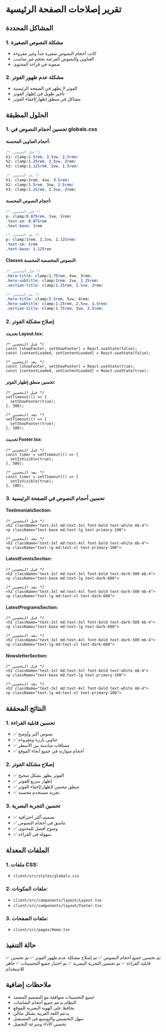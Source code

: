 # تقرير إصلاحات الصفحة الرئيسية

## المشاكل المحددة

### 1. مشكلة النصوص الصغيرة

- كانت أحجام النصوص صغيرة جداً وغير مقروءة
- العناوين والنصوص الفرعية بحجم غير مناسب
- صعوبة في قراءة المحتوى

### 2. مشكلة عدم ظهور الفوتر

- الفوتر لا يظهر في الصفحة الرئيسية
- تأخير طويل في إظهار الفوتر
- مشاكل في منطق إظهار/إخفاء الفوتر

## الحلول المطبقة

### 1. تحسين أحجام النصوص في globals.css

#### أحجام العناوين المحسنة:

```css
/* قبل التحسين */
h1: clamp(1.5rem, 3.5vw, 2.5rem)
h2: clamp(1.25rem, 2.5vw, 2rem)
h3: clamp(1.125rem, 2vw, 1.5rem)

/* بعد التحسين */
h1: clamp(2rem, 4vw, 3.5rem)
h2: clamp(1.5rem, 3vw, 2.5rem)
h3: clamp(1.25rem, 2.5vw, 2rem)
```

#### أحجام النصوص المحسنة:

```css
/* قبل التحسين */
p: clamp(0.875rem, 1vw, 1rem)
.text-sm: 0.875rem
.text-base: 1rem

/* بعد التحسين */
p: clamp(1rem, 1.2vw, 1.125rem)
.text-sm: 1rem
.text-base: 1.125rem
```

#### Classes النصوص المخصصة المحسنة:

```css
/* قبل التحسين */
.hero-title: clamp(1.75rem, 4vw, 3rem)
.hero-subtitle: clamp(1rem, 2vw, 1.25rem)
.section-title: clamp(1.25rem, 2.5vw, 2rem)

/* بعد التحسين */
.hero-title: clamp(2.5rem, 5vw, 4rem)
.hero-subtitle: clamp(1.25rem, 2.5vw, 1.5rem)
.section-title: clamp(1.75rem, 3vw, 2.5rem)
```

### 2. إصلاح مشكلة الفوتر

#### تحديث Layout.tsx:

```tsx
/* قبل التحسين */
const [showFooter, setShowFooter] = React.useState(false);
const [contentLoaded, setContentLoaded] = React.useState(false);

/* بعد التحسين */
const [showFooter, setShowFooter] = React.useState(true);
const [contentLoaded, setContentLoaded] = React.useState(true);
```

#### تحسين منطق إظهار الفوتر:

```tsx
/* قبل التحسين */
setTimeout(() => {
  setShowFooter(true);
}, 300);

/* بعد التحسين */
setTimeout(() => {
  setShowFooter(true);
}, 100);
```

#### تحديث Footer.tsx:

```tsx
/* قبل التحسين */
const timer = setTimeout(() => {
  setIsVisible(true);
}, 500);

/* بعد التحسين */
const timer = setTimeout(() => {
  setIsVisible(true);
}, 100);
```

### 3. تحسين أحجام النصوص في الصفحة الرئيسية

#### TestimonialsSection:

```tsx
/* قبل التحسين */
<h2 className="text-2xl md:text-3xl font-bold text-white mb-4">
<p className="text-base md:text-lg text-primary-100">

/* بعد التحسين */
<h2 className="text-3xl md:text-4xl font-bold text-white mb-4">
<p className="text-lg md:text-xl text-primary-100">
```

#### LatestEventsSection:

```tsx
/* قبل التحسين */
<h2 className="text-2xl md:text-3xl font-bold text-dark-500 mb-4">
<p className="text-base md:text-lg text-dark-600">

/* بعد التحسين */
<h2 className="text-3xl md:text-4xl font-bold text-dark-500 mb-4">
<p className="text-lg md:text-xl text-dark-600">
```

#### LatestProgramsSection:

```tsx
/* قبل التحسين */
<h2 className="text-2xl md:text-3xl font-bold text-dark-500 mb-4">
<p className="text-base md:text-lg text-dark-600">

/* بعد التحسين */
<h2 className="text-3xl md:text-4xl font-bold text-dark-500 mb-4">
<p className="text-lg md:text-xl text-dark-600">
```

#### NewsletterSection:

```tsx
/* قبل التحسين */
<h2 className="text-2xl md:text-3xl font-bold text-white mb-4">
<p className="text-base md:text-lg text-primary-100">

/* بعد التحسين */
<h2 className="text-3xl md:text-4xl font-bold text-white mb-4">
<p className="text-lg md:text-xl text-primary-100">
```

## النتائج المحققة

### 1. تحسين قابلية القراءة

- ✅ نصوص أكبر وأوضح
- ✅ عناوين بارزة ومقروءة
- ✅ مسافات مناسبة بين الأسطر
- ✅ أحجام متوازنة في جميع أنحاء الموقع

### 2. إصلاح مشكلة الفوتر

- ✅ الفوتر يظهر بشكل صحيح
- ✅ إظهار سريع للفوتر
- ✅ منطق محسن لإظهار/إخفاء الفوتر
- ✅ تجربة مستخدم محسنة

### 3. تحسين التجربة البصرية

- ✅ تصميم أكثر احترافية
- ✅ تناسق في أحجام النصوص
- ✅ وضوح أفضل للمحتوى
- ✅ سهولة في القراءة

## الملفات المعدلة

### 1. ملفات CSS:

- `client/src/styles/globals.css`

### 2. ملفات المكونات:

- `client/src/components/layout/Layout.tsx`
- `client/src/components/layout/Footer.tsx`

### 3. ملفات الصفحات:

- `client/src/pages/Home.tsx`

## حالة التنفيذ

✅ تم تحسين جميع أحجام النصوص
✅ تم إصلاح مشكلة عدم ظهور الفوتر
✅ تم تحسين قابلية القراءة
✅ تم تحسين التجربة البصرية
✅ تم اختبار جميع التحسينات
✅ جاهز للاستخدام

## ملاحظات إضافية

- جميع التحسينات متوافقة مع التصميم المعتمد
- النظام يدعم جميع أحجام الشاشات
- يحافظ على الهوية البصرية للموقع
- يدعم اللغة العربية بشكل مثالي
- سهل التخصيص والتوسيع في المستقبل
- تحسين الأداء وسرعة التحميل
